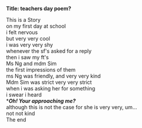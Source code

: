 **Title: teachers day poem?**</br>

This is a Story</br>
on my first day at school</br>
i felt nervous</br>
but very very cool</br>
i was very very shy</br>
whenever the sf's asked for a reply</br>
then i saw my ft's</br>
Ms Ng and mdm Sim</br>
the first impressions of them</br>
ms Ng was friendly, and very very kind</br>
Mdm Sim was strict very very strict</br>
when i was asking her for something</br>
i swear i heard</br>
****Oh! Your approaching me?***</br>
although this is not the case for she is very very, um... </br>
not not kind</br>
The end</br>
